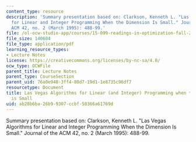 ```yaml
---
content_type: resource
description: 'Summary presentation based on: Clarkson, Kenneth L. "Las Vegas Algorithms
  for Linear and Integer Programming When the Dimension Is Small." Journal of the
  ACM 42, no. 2 (March 1995): 488-99.'
file: /ol-ocw-studio-app/courses/15-099-readings-in-optimization-fall-2003/ab28b6ba26b99307ccbf58366a61769d_ses3_clarkson.pdf
file_size: 140684
file_type: application/pdf
learning_resource_types:
- Lecture Notes
license: https://creativecommons.org/licenses/by-nc-sa/4.0/
ocw_type: OCWFile
parent_title: Lecture Notes
parent_type: CourseSection
parent_uid: 76a0e948-3ff4-80d7-19d1-1e8735c96df7
resourcetype: Document
title: Las Vegas Algorithms for Linear (and Integer) Programming when the Dimension
  is Small
uid: ab28b6ba-26b9-9307-ccbf-58366a61769d
---
```

Summary presentation based on: Clarkson, Kenneth L. "Las Vegas Algorithms for Linear and Integer Programming When the Dimension Is Small." Journal of the ACM 42, no. 2 (March 1995): 488-99.